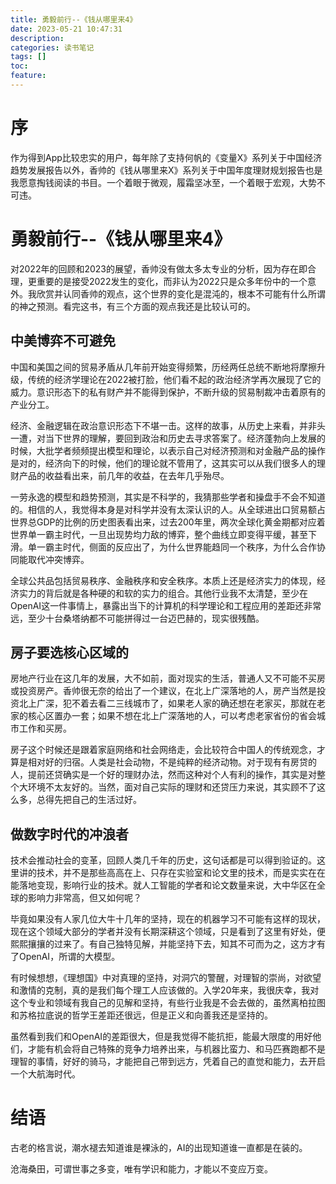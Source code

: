 ```yaml
---
title: 勇毅前行--《钱从哪里来4》
date: 2023-05-21 10:47:31
description:
categories: 读书笔记
tags: []
toc:
feature:
---
```


# 序

作为得到App比较忠实的用户，每年除了支持何帆的《变量X》系列关于中国经济趋势发展报告以外，香帅的《钱从哪里来X》系列关于中国年度理财规划报告也是我愿意掏钱阅读的书目。一个着眼于微观，履霜坚冰至，一个着眼于宏观，大势不可违。

<!-- more -->

# 勇毅前行--《钱从哪里来4》

对2022年的回顾和2023的展望，香帅没有做太多太专业的分析，因为存在即合理，更重要的是接受2022发生的变化，而非认为2022只是众多年份中的一个意外。我欣赏并认同香帅的观点，这个世界的变化是混沌的，根本不可能有什么所谓的神之预测。看完这书，有三个方面的观点我还是比较认可的。

## 中美博弈不可避免

中国和美国之间的贸易矛盾从几年前开始变得频繁，历经两任总统不断地将摩擦升级，传统的经济学理论在2022被打脸，他们看不起的政治经济学再次展现了它的威力。意识形态下的私有财产并不能得到保护，不断升级的贸易制裁冲击着原有的产业分工。

经济、金融逻辑在政治意识形态下不堪一击。这样的故事，从历史上来看，并非头一遭，对当下世界的理解，要回到政治和历史去寻求答案了。经济蓬勃向上发展的时候，大批学者频频提出模型和理论，以表示自己对经济预测和对金融产品的操作是对的，经济向下的时候，他们的理论就不管用了，这其实可以从我们很多人的理财产品的收益看出来，前几年的收益，在去年几乎殆尽。

一劳永逸的模型和趋势预测，其实是不科学的，我猜那些学者和操盘手不会不知道的。相信的人，我觉得本身是对科学并没有太深认识的人。从全球进出口贸易额占世界总GDP的比例的历史图表看出来，过去200年里，两次全球化黄金期都对应着世界单一霸主时代，一旦出现势均力敌的博弈，整个曲线立即变得平缓，甚至下滑。单一霸主时代，侧面的反应出了，为什么世界能趋同一个秩序，为什么合作协同能取代冲突博弈。

全球公共品包括贸易秩序、金融秩序和安全秩序。本质上还是经济实力的体现，经济实力的背后就是各种硬的和软的实力的组合。其他行业我不太清楚，至少在OpenAI这一件事情上，暴露出当下的计算机的科学理论和工程应用的差距还非常远，至少十台桑塔纳都不可能拼得过一台迈巴赫的，现实很残酷。

## 房子要选核心区域的

房地产行业在这几年的发展，大不如前，面对现实的生活，普通人又不可能不买房或投资房产。香帅很无奈的给出了一个建议，在北上广深落地的人，房产当然是投资北上广深，犯不着去看二三线城市了，如果老人家的确还想在老家买，那就在老家的核心区置办一套；如果不想在北上广深落地的人，可以考虑老家省份的省会城市工作和买房。

房子这个时候还是跟着家庭网络和社会网络走，会比较符合中国人的传统观念，才算是相对好的归宿。人类是社会动物，不是纯粹的经济动物。对于现有有房贷的人，提前还贷确实是一个好的理财办法，然而这种对个人有利的操作，其实是对整个大环境不太友好的。当然，面对自己实际的理财和还贷压力来说，其实顾不了这么多，总得先把自己的生活过好。

## 做数字时代的冲浪者

技术会推动社会的变革，回顾人类几千年的历史，这句话都是可以得到验证的。这里讲的技术，并不是那些高高在上、只存在实验室和论文里的技术，而是实实在在能落地变现，影响行业的技术。就人工智能的学者和论文数量来说，大中华区在全球的影响力非常高，但又如何呢？

毕竟如果没有人家几位大牛十几年的坚持，现在的机器学习不可能有这样的现状，现在这个领域大部分的学者并没有长期深耕这个领域，只是看到了这里有好处，便熙熙攘攘的过来了。有自己独特见解，并能坚持下去，知其不可而为之，这方才有了OpenAI，所谓的大模型。

有时候想想，《理想国》中对真理的坚持，对洞穴的警醒，对理智的崇尚，对欲望和激情的克制，真的是我们每个理工人应该做的。入学20年来，我很庆幸，我对这个专业和领域有我自己的见解和坚持，有些行业我是不会去做的，虽然离柏拉图和苏格拉底说的哲学王差距还很远，但是正义和向善我还是坚持的。

虽然看到我们和OpenAI的差距很大，但是我觉得不能抗拒，能最大限度的用好他们，才能有机会将自己特殊的竞争力培养出来，与机器比蛮力、和马匹赛跑都不是理智的事情，好好的骑马，才能把自己带到远方，凭着自己的直觉和能力，去开启一个大航海时代。

# 结语

古老的格言说，潮水褪去知道谁是裸泳的，AI的出现知道谁一直都是在装的。

沧海桑田，可谓世事之多变，唯有学识和能力，才能以不变应万变。